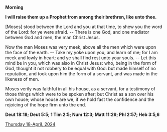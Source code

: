 **Morning**

**I will raise them up a Prophet from among their brethren, like unto thee.**
 
[Moses] stood between the Lord and you at that time, to shew you the word of the Lord: for ye were afraid. -- There is one God, and one mediator between God and men, the man Christ Jesus.
 
Now the man Moses was very meek, above all the men which were upon the face of the earth. -- Take my yoke upon you, and learn of me; for I am meek and lowly in heart: and ye shall find rest unto your souls. -- Let this mind be in you, which was also in Christ Jesus: who, being in the form of God, thought it not robbery to be equal with God: but made himself of no reputation, and took upon him the form of a servant, and was made in the likeness of men.
 
Moses verily was faithful in all his house, as a servant, for a testimony of those things which were to be spoken after; but Christ as a son over his own house; whose house are we, if we hold fast the confidence and the rejoicing of the hope firm unto the end.  

**Deut 18:18; Deut 5:5; 1 Tim 2:5; Num 12:3; Matt 11:29; Phl 2:57; Heb 3:5,6**

[Thursday 18-April, 2024](https://t.me/daily_light)
